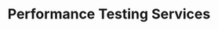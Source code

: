 ---
############################ Banner ##################################
custom_title_enabled: true
custom_title_value: "Performance Testing Services"
layout : "testing_landing"
title: "Performance Testing Services"
description: "As front runners in the FMS and BMS industry, we are proud to offer our customers a wide range of services to automate their buildings easily along with all the facilities needed."
keywords : [Bms & Fms,BMS installation companies,Building Management System,Facility Management System,
Building management software ,facility management services software,Best Building Management System Companies ,Facilities management software companies,Top facility management software]
       ############################ OG tags #################################
locale: "en_US"
type: "website"
ogtitle: "Performance Testing Services" 
ogdescription: "As front runners in the FMS and BMS industry, we are proud to offer our customers a wide range of services to automate their buildings easily along with all the facilities needed."   
link: "https://www.spritle.com/bms-fms/"
site_name: "Spritle Software"
Ogimage: "http://demo.spritle.com/images/bmsimages/modern-creative.webp.pagespeed.ce.WkfbS_QTE-.webp" 
alt: "Top Building and Facility Management service providers in the industry" 

########################### Twitter #################################
twitter_card: "summary_large_image"
twitter_title: "Top Building and Facility Management service providers in the industry"  
twitter_description: "As front runners in the FMS and BMS industry, we are proud to offer our customers a wide range of services to automate their buildings easily along with all the facilities needed."
twitter_site: "@spritlesoftware"
twitter_creater: "@spritlesoftware"
twitter_image: "http://demo.spritle.com/images/bmsimages/modern-creative.webp.pagespeed.ce.WkfbS_QTE-.webp" 
Islanding: true
custom_footer: "The rest of the world isn’t going to wait for you to keep up with the **ever-evolving future** so what’s stopping you?"
custom_button: true
banner:
  enable : true
  title : ""
  banner_heading:
  - "Be application ready with our **Performance Testing** Services"
  contents : "We assiste you in enhancing the quality of your software and reach the market four times faster."
  image: "images/bmsimages/smartt.webp"
  alt : "Top Building and Facility Management service providers in the industry"

  button:
    enable: true
    button_label: "Get in touch"
collect_info:
  title: "Have a project in mind?"
  button_name: "Submit"
  link: "thankyouenquiry"
  details_textarea_title: "Have Somthing to say to us?*"
  form_name: "Project requirment"
  pagename: "Performance Testing Services"

vision:
  enable : true
  content1: "Performance Testing is one of the crucial steps of software testing process, and involves a thorough investigation of application through a series of test techniques to identify,evakuate and verify it's performance.These testing techniques aim to predict responsiveness,stability,speed,load limit and overall response of an application to variou traffic loads,etc."
  content2: "So,to keep you application friendly and up tothe standards in this changing tech savvy world,it's crucial to test your software through a series of tests."
  title : "What do we do ?"
  image : "images/casestudies/Improve-your-company's-overall-performance-image.webp"  
  bulletpoints: 
  
  - "**Identifying the test environment:**
  <br>
  We sketch our testing startegies foryour application by identifying it's testing and production environment with testing tools."

  - "**Defining the performance criteria**
  <br>
  We form the performance criteria of your application by keeping the performance goals and constraints in metrics."
  
  - "**Plan,configure,and implement Test Design**
  <br>
  We plan your performance testing and building test cases around performance metrics.We configure test design and then test in an approporiate environment."

  - "**Test and Result Analysis**
  <br>
  After implementingthe test design,we run tests and analyze the test results to fine tune the performance of the applications."

  - "**All-in-One Solution**
  <br>
  Our performance testing services resolves around an all in one solution with capacity,load,scalability,spike,soak and stress testing services."


why_choos_us:
  enable : true
  title : "Why choose Performance Testing Services?"
  content : ""
  image : "" 
  list:
  - name : "It identifies the response time,sclability,reliability,resource usage of your application."
    image : "images/blockchain/Ethereum.webp" 

  - name : "It improves the speed,scalability, and the stability of your application."
    image : "/images/blockchain/Polygon.webp"
      
  - name : "It helps in measuring the loading time of your application  for a particular workload."
    image : "/images/blockchain/Avalanche.webp"

  - name : "It helps in arriving at a conclusion about your applictaion's overall performance."
    image : "/images/blockchain/Avalanche.webp"

tools_sec:
 title: "Tools we use"
 bulletpoints:
  - "Jmeter"
  - "LoadRunner"
  - "WebLoad"



---